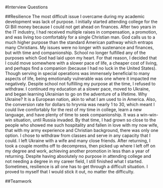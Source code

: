 #Interview Questions

##Resilience
  The most difficult issue I overcame during my academic development was lack of purpose. I initially started attending college for the GI Bill money because I could not get ahead on finances. After two years in the IT industry, I had received multiple raises in compensation, a promotion, and was living too comfortably for a single Christian man. God calls us to a much higher purpose than the standard American pathway which entraps many Christians. My issues were no longer with sustenance and finances, but with time and companionship. School no longer fulfilled any of the purposes which God had laid upon my heart. For that reason, I decided that I could move somewhere with a slower pace of life, a cheaper cost of living, and perhaps find a companion (because I had no luck in the United States). Though serving in special operations was immensely beneficial to many aspects of life, being emotionally vulnerable was one where it impacted me negatively.
  Despite school not fulfilling my purpose at the time, I refused to withdraw. I continued my education at a slower pace, moved to Ukraine, and began learning Ukrainian to go on the adventure of a lifetime. Why Ukraine? It is a European nation, akin to what I am used to in America. Also, the conversion rate for dollars to hryvnia was nearly 1 to 30, which meant I could live comfortably for the rest of my time in college, learn a new language, and have plenty of time to seek companionship. It was a win-win-win situation, until Russia invaded. By that time, I had grown so close to the people who showed me such hospitality and fallen in love with my now wife, that with my army experience and Christian background, there was only one option. I chose to withdraw from classes and serve in any capacity that I could. I left Ukraine with a wife and many close friends. After returning, I took a couple months off to decompress, then picked up where I left off on my degree and work, achieving another promotion in less than a year of returning. Despite having absolutely no purpose in attending college and not needing a degree in my career field, I still finished what I started. Sometimes, resilience is all one has to get through a difficult situation. I proved to myself that I would stick it out, no matter the difficulty.</code></pre>

##Teamwork
